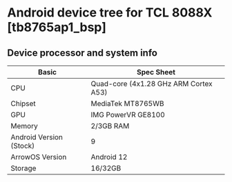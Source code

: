 # Android device tree for TCL 8088X [tb8765ap1_bsp]
## Device processor and system info

|Basic               |Spec Sheet                                                    |
|--                  |--                                                            |
|CPU                 |Quad-core (4x1.28 GHz ARM Cortex A53)                         |
|Chipset             |MediaTek MT8765WB                                             |
|GPU                 |IMG PowerVR GE8100                                            |
|Memory              |2/3GB RAM                                                     |
|Android Version (Stock)    |9                                                             |
| ArrowOS Version  | Android 12     |
|Storage             |16/32GB                        |
